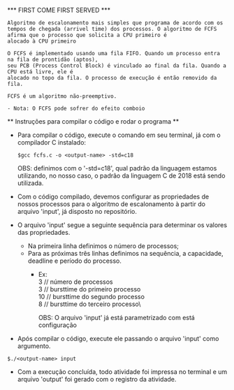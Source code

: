 *** FIRST COME FIRST SERVED ***

	Algoritmo de escalonamento mais simples que programa de acordo com os tempos de chegada (arrivel time) dos processos. O algoritmo de FCFS afirma que o processo que solicita a CPU primeiro é
	alocado à CPU primeiro

	O FCFS é implementado usando uma fila FIFO. Quando um processo entra na fila de prontidão (aptos),
	seu PCB (Process Control Block) é vinculado ao final da fila. Quando a CPU está livre, ele é 
	alocado no topo da fila. O processo de execução é então removido da fila.

	FCFS é um algoritmo não-preemptivo.

	- Nota: O FCFS pode sofrer do efeito comboio


** Instruções para compilar o código e rodar o programa **

* Para compilar o código, execute o comando em seu terminal, já com o compilador C instalado:
	```shell
	$gcc fcfs.c -o <output-name> -std=c18
	```

	OBS: definimos com o '-std=c18', qual padrão da linguagem estamos utilizando, no nosso caso, 
	o padrão da linguagem C de 2018 está sendo utilizada.

	

* Com o código compilado, devemos configurar as propriedades de nossos processos para o algoritmo de escalonamento à partir do arquivo 'input', já disposto no repositório.

* O arquivo 'input' segue a seguinte sequência para determinar os valores das propriedades.
	* Na primeira linha definimos o número de processos;
	* Para as próximas três linhas definimos na sequência, a capacidade, deadline e período do processo. 
		- Ex:\
			3 	// número de processos\
			3 	// bursttime do primeiro processo\
			10 	// bursttime do segundo processo\
			8 	// bursttime do terceiro processo\

			OBS: O arquivo 'input' já está parametrizado com está configuração


* Após compilar o código, execute ele passando o arquivo 'input' como argumento. 
```shell
$./<output-name> input
```

* Com a execução concluída, todo atividade foi impressa no terminal e um arquivo 'output' foi gerado com o registro da atividade.




